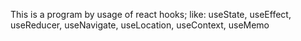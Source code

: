 This is a program by usage of react hooks; like:
useState, useEffect, useReducer, useNavigate, useLocation, useContext, useMemo